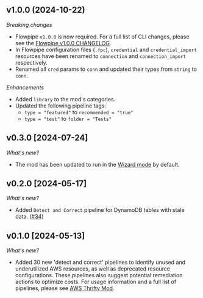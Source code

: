 ## v1.0.0 (2024-10-22)

_Breaking changes_

- Flowpipe `v1.0.0` is now required. For a full list of CLI changes, please see the [Flowpipe v1.0.0 CHANGELOG](https://flowpipe.io/changelog/flowpipe-cli-v1-0-0).
- In Flowpipe configuration files (`.fpc`), `credential` and `credential_import` resources have been renamed to `connection` and `connection_import` respectively.
- Renamed all `cred` params to `conn` and updated their types from `string` to `conn`.

_Enhancements_

- Added `library` to the mod's categories.
- Updated the following pipeline tags:
  - `type = "featured"` to `recommended = "true"`
  - `type = "test"` to `folder = "Tests"`

## v0.3.0 [2024-07-24]

_What's new?_

- The mod has been updated to run in the [Wizard mode](https://hub.flowpipe.io/mods/turbot/aws_thrifty#wizard) by default.

## v0.2.0 [2024-05-17]

_What's new?_

- Added `Detect and Correct` pipeline for DynamoDB tables with stale data. ([#34](https://github.com/turbot/flowpipe-mod-aws-thrifty/pull/34))

## v0.1.0 [2024-05-13]

_What's new?_

- Added 30 new 'detect and correct' pipelines to identify unused and underutilized AWS resources, as well as deprecated resource configurations. These pipelines also suggest potential remediation actions to optimize costs. For usage information and a full list of pipelines, please see [AWS Thrifty Mod](https://hub.flowpipe.io/mods/turbot/aws_thrifty).
